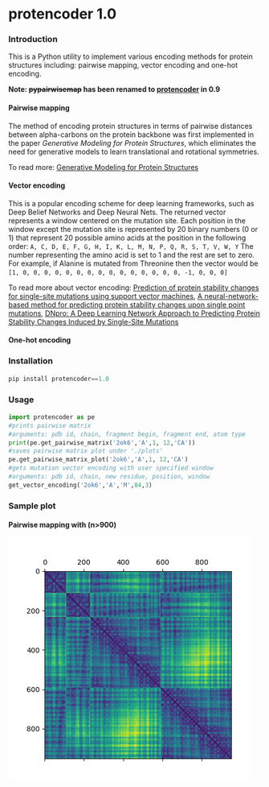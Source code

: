# protencoder 1.0
### Introduction
This is a Python utility to implement various encoding methods for protein structures including: pairwise mapping, vector encoding and one-hot encoding. 

**Note: ~~pypairwisemap~~ has been renamed to [protencoder](https://pypi.org/project/protencoder/) in 0.9**

#### Pairwise mapping

The method of encoding protein structures in terms of pairwise distances between alpha-carbons on the protein backbone was first implemented in the paper *Generative Modeling for Protein Structures*, which eliminates the need for generative models to learn translational and rotational symmetries.

To read more: [Generative Modeling for Protein Structures](https://papers.nips.cc/paper/7978-generative-modeling-for-protein-structures.pdf)

#### Vector encoding

This is a popular encoding scheme for deep learning frameworks, such as Deep Belief Networks and Deep Neural Nets. The returned vector represents a
window centered on the mutation site. Each position in the window except the mutation
site is represented by 20 binary numbers (0 or 1) that represent 20
possible amino acids at the position in the following order: 
```A, C, D, E, F, G, H, I, K, L, M, N, P, Q, R, S, T, V, W, Y```
The number representing the amino acid is set to 1 and the rest are set to zero. For example, if Alanine is mutated from Threonine then the vector would be 
```[1, 0, 0, 0, 0, 0, 0, 0, 0, 0, 0, 0, 0, 0, 0, 0, -1, 0, 0, 0]``` 

To read more about vector encoding: [Prediction of protein stability changes for single-site mutations using support vector machines](https://www.ncbi.nlm.nih.gov/pubmed/16372356), [A neural-network-based method for predicting
protein stability changes upon single point
mutations](https://watermark.silverchair.com/bth928.pdf?token=AQECAHi208BE49Ooan9kkhW_Ercy7Dm3ZL_9Cf3qfKAc485ysgAAAmgwggJkBgkqhkiG9w0BBwagggJVMIICUQIBADCCAkoGCSqGSIb3DQEHATAeBglghkgBZQMEAS4wEQQMD_HuqGbCWb8an74bAgEQgIICG4RycZxIovqgAsC-w5V9HYxTPm5k0np2IMEhQjGr8Z8fORdzkL_cP29_kfRb34u-tLqqe3dsNMZT9wdySBBTM-KPWxILofeB0uuAAaoRQiXVIecaYUZFwzVv2Xt4EXTVx5JPNLljbzz_r6V8Ex9m0K-9gWM0vze0KwDLEk_Wl3bKxUiL8oBDvpa9ymjvykHCcHNifLDxKcZvpqsAsaanU7if51dtdGoDtfhK5ODiC1Reub_D-jhMr06Y42EZoRdWMQ37I2lCjN1vCYoBIEwE24JuklmKT2qDp5PLkxpUsvVJ4G8JjJSTiGwkgaLZQE_OSrRS5dsItnGls14CWCVw2D8dhX5Cxe_FbpVIGZbjf1YcjpVj6PTKCEcutyWhycaa4Z4U7SJ-oAthT4_c7BqcckKKhU8JbuGOe4Wh6IKt1chNjz1ehf5tRBSrjmdFeiV5Bb6b53RYZ2anyxXHciGlCNnqFFx_-MR581JiSec3LRpl_BULppxU7_Pi5cyK4z70cpfdQESEvkoyaHIAn212fOhZsKTnCx6qkBxy7qsW0ybR51-mJWXCSQcu47kOrhTxUPkJHiAohOkf-wQGAVvfAW1pMd0pRl0pweKAqxocj6h2-fHTEYsErkJ87MOAaJLNWc30UE-DOSriGqX50o76QJGyVdKHFi-N90u595__fmGV3zgCX0R8Cf_94ExLiTLH97ta1R5h4c-vGh8_), [DNpro: A Deep Learning Network Approach to
Predicting Protein Stability Changes Induced by
Single-Site Mutations](https://pdfs.semanticscholar.org/69fa/0b70fc0ca2a6826f70a6fb306bec84d97201.pdf)

#### One-hot encoding

### Installation
```python
pip install protencoder==1.0
```

### Usage
```python
import protencoder as pe
#prints pairwise matrix
#arguments: pdb id, chain, fragment begin, fragment end, atom type
print(pe.get_pairwise_matrix('2ok6','A',1, 12,'CA'))
#saves pairwise matrix plot under './plots'
pe.get_pairwise_matrix_plot('2ok6','A',1, 12,'CA')
#gets mutation vector encoding with user specified window
#arguments: pdb id, chain, new residue, position, window
get_vector_encoding('2ok6','A','M',84,3)
```

### Sample plot   
#### Pairwise mapping with (n>900)
![](./assets/2ok6_CA.png)
